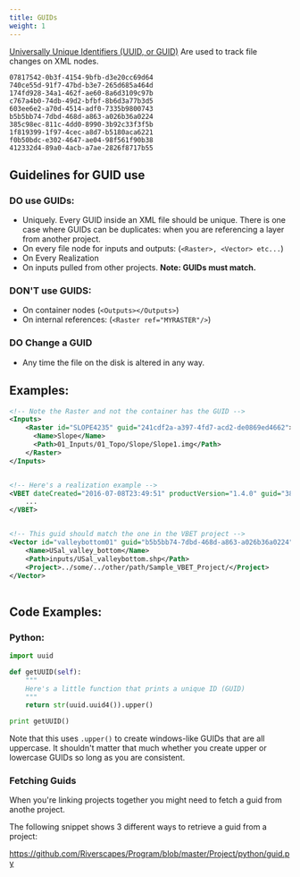 ```yaml
---
title: GUIDs
weight: 1
---
```


[Universally Unique Identifiers (UUID, or GUID)](https://en.wikipedia.org/wiki/Universally_unique_identifier) Are used to track file changes on XML nodes. 

```
07817542-0b3f-4154-9bfb-d3e20cc69d64
740ce55d-91f7-47bd-b3e7-265d685a464d
174fd928-34a1-462f-ae60-8a6d3109c97b
c767a4b0-74db-49d2-bfbf-8b6d3a77b3d5
603ee6e2-a70d-4514-adf0-7335b9800743
b5b5bb74-7dbd-468d-a863-a026b36a0224
385c98ec-811c-4dd0-8990-3b92c33f3f5b
1f819399-1f97-4cec-a8d7-b5180aca6221
f0b50bdc-e302-4647-ae04-98f561f90b38
412332d4-89a0-4acb-a7ae-2826f8717b55
```

## Guidelines for GUID use

### DO use GUIDs:

* Uniquely. Every GUID inside an XML file should be unique. There is one case where GUIDs can be duplicates: when you are referencing a layer from another project.
* On every file node for inputs and outputs: (`<Raster>, <Vector> etc...`)
* On Every Realization
* On inputs pulled from other projects. **Note: GUIDs must match.**

### DON'T use GUIDS:

* On container nodes (`<Outputs></Outputs>`)
* On internal references: (`<Raster ref="MYRASTER"/>`)

### DO Change a GUID

* Any time the file on the disk is altered in any way.

## Examples:

``` xml
<!-- Note the Raster and not the container has the GUID -->
<Inputs>
	<Raster id="SLOPE4235" guid="241cdf2a-a397-4fd7-acd2-de0869ed4662">
      <Name>Slope</Name>
      <Path>01_Inputs/01_Topo/Slope/Slope1.img</Path>
    </Raster>
</Inputs>


<!-- Here's a realization example -->
<VBET dateCreated="2016-07-08T23:49:51" productVersion="1.4.0" guid="385c98ec-811c-4dd0-8990-3b92c33f3f5b">
	...
</VBET>


<!-- This guid should match the one in the VBET project -->
<Vector id="valleybottom01" guid="b5b5bb74-7dbd-468d-a863-a026b36a0224">
	<Name>USal_valley_bottom</Name>
	<Path>inputs/USal_valleybottom.shp</Path>
	<Project>../some/../other/path/Sample_VBET_Project/</Project>
</Vector>
  
```



## Code Examples: 

### Python:

```python
import uuid

def getUUID(self):
    """
    Here's a little function that prints a unique ID (GUID)
    """
    return str(uuid.uuid4()).upper()

print getUUID()
```

Note that this uses `.upper()` to create windows-like GUIDs that are all uppercase. It shouldn't matter that much whether you create upper or lowercase GUIDs so long as you are consistent.



### Fetching Guids

When you're linking projects together you might need to fetch a guid from anothe project. 

The following snippet shows 3 different ways to retrieve a guid from a project:

<https://github.com/Riverscapes/Program/blob/master/Project/python/guid.py>